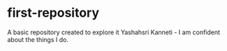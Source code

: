 # first-repository
A basic repository created to explore it
Yashahsri Kanneti - I am confident about the things I do.
